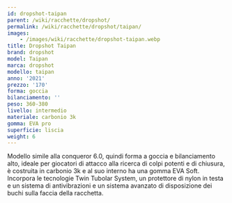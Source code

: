 ```yaml
---
id: dropshot-taipan
parent: /wiki/racchette/dropshot/
permalink: /wiki/racchette/dropshot/taipan/
images:
    - /images/wiki/racchette/dropshot-taipan.webp
title: Dropshot Taipan
brand: dropshot
model: Taipan
marca: dropshot
modello: taipan
anno: '2021'
prezzo: '170'
forma: goccia
bilanciamento: ''
peso: 360-380
livello: intermedio
materiale: carbonio 3k
gomma: EVA pro
superficie: liscia
weight: 6
---
```

Modello simile alla conqueror 6.0, quindi forma a goccia e bilanciamento alto, ideale per giocatori di attacco alla ricerca di colpi potenti e di chiusura, è costruita in carbonio 3k e al suo interno ha una gomma EVA Soft. Incorpora le tecnologie Twin Tubolar System, un protettore di nylon in testa e un sistema di antivibrazioni e un sistema avanzato di disposizione dei buchi sulla faccia della racchetta.